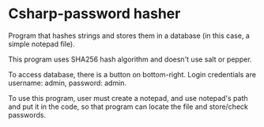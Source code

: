 # Csharp-password hasher
Program that hashes strings and stores them in a database (in this case, a simple notepad file).

This program uses SHA256 hash algorithm and doesn't use salt or pepper.

To access database, there is a button on bottom-right. Login credentials are username: admin, password: admin.

To use this program, user must create a notepad, and use notepad's path and put it in the code, so that program can locate the file
and store/check passwords.

